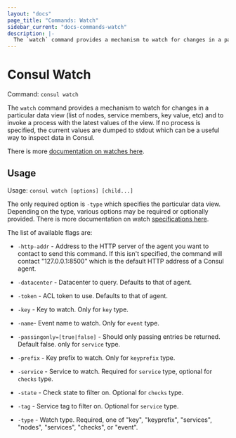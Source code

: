 ```yaml
---
layout: "docs"
page_title: "Commands: Watch"
sidebar_current: "docs-commands-watch"
description: |-
  The `watch` command provides a mechanism to watch for changes in a particular data view (list of nodes, service members, key value, etc) and to invoke a process with the latest values of the view. If no process is specified, the current values are dumped to stdout which can be a useful way to inspect data in Consul.
---
```


# Consul Watch

Command: `consul watch`

The `watch` command provides a mechanism to watch for changes in a particular
data view (list of nodes, service members, key value, etc) and to invoke
a process with the latest values of the view. If no process is specified,
the current values are dumped to stdout which can be a useful way to inspect
data in Consul.

There is more [documentation on watches here](/docs/agent/watches.html).

## Usage

Usage: `consul watch [options] [child...]`

The only required option is `-type` which specifies the particular
data view. Depending on the type, various options may be required
or optionally provided. There is more documentation on watch
[specifications here](/docs/agent/watches.html).

The list of available flags are:

* `-http-addr` - Address to the HTTP server of the agent you want to contact
  to send this command. If this isn't specified, the command will contact
  "127.0.0.1:8500" which is the default HTTP address of a Consul agent.

* `-datacenter` - Datacenter to query. Defaults to that of agent.

* `-token` - ACL token to use. Defaults to that of agent.

* `-key` - Key to watch. Only for `key` type.

* `-name`- Event name to watch. Only for `event` type.

* `-passingonly=[true|false]` - Should only passing entries be returned. Default false.
  only for `service` type.

* `-prefix` - Key prefix to watch. Only for `keyprefix` type.

* `-service` - Service to watch. Required for `service` type, optional for `checks` type.

* `-state` - Check state to filter on. Optional for `checks` type.

* `-tag` - Service tag to filter on. Optional for `service` type.

* `-type` - Watch type. Required, one of "key", "keyprefix", "services",
  "nodes", "services", "checks", or "event".

